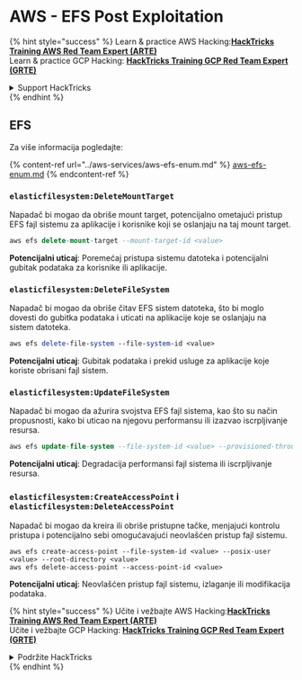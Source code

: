 # AWS - EFS Post Exploitation

{% hint style="success" %}
Learn & practice AWS Hacking:<img src="../../../.gitbook/assets/image (1) (1) (1) (1).png" alt="" data-size="line">[**HackTricks Training AWS Red Team Expert (ARTE)**](https://training.hacktricks.xyz/courses/arte)<img src="../../../.gitbook/assets/image (1) (1) (1) (1).png" alt="" data-size="line">\
Learn & practice GCP Hacking: <img src="../../../.gitbook/assets/image (2) (1).png" alt="" data-size="line">[**HackTricks Training GCP Red Team Expert (GRTE)**<img src="../../../.gitbook/assets/image (2) (1).png" alt="" data-size="line">](https://training.hacktricks.xyz/courses/grte)

<details>

<summary>Support HackTricks</summary>

* Check the [**subscription plans**](https://github.com/sponsors/carlospolop)!
* **Join the** 💬 [**Discord group**](https://discord.gg/hRep4RUj7f) or the [**telegram group**](https://t.me/peass) or **follow** us on **Twitter** 🐦 [**@hacktricks\_live**](https://twitter.com/hacktricks_live)**.**
* **Share hacking tricks by submitting PRs to the** [**HackTricks**](https://github.com/carlospolop/hacktricks) and [**HackTricks Cloud**](https://github.com/carlospolop/hacktricks-cloud) github repos.

</details>
{% endhint %}

## EFS

Za više informacija pogledajte:

{% content-ref url="../aws-services/aws-efs-enum.md" %}
[aws-efs-enum.md](../aws-services/aws-efs-enum.md)
{% endcontent-ref %}

### `elasticfilesystem:DeleteMountTarget`

Napadač bi mogao da obriše mount target, potencijalno ometajući pristup EFS fajl sistemu za aplikacije i korisnike koji se oslanjaju na taj mount target.
```sql
aws efs delete-mount-target --mount-target-id <value>
```
**Potencijalni uticaj**: Poremećaj pristupa sistemu datoteka i potencijalni gubitak podataka za korisnike ili aplikacije.

### `elasticfilesystem:DeleteFileSystem`

Napadač bi mogao da obriše čitav EFS sistem datoteka, što bi moglo dovesti do gubitka podataka i uticati na aplikacije koje se oslanjaju na sistem datoteka.
```perl
aws efs delete-file-system --file-system-id <value>
```
**Potencijalni uticaj**: Gubitak podataka i prekid usluge za aplikacije koje koriste obrisani fajl sistem.

### `elasticfilesystem:UpdateFileSystem`

Napadač bi mogao da ažurira svojstva EFS fajl sistema, kao što su način propusnosti, kako bi uticao na njegovu performansu ili izazvao iscrpljivanje resursa.
```sql
aws efs update-file-system --file-system-id <value> --provisioned-throughput-in-mibps <value>
```
**Potencijalni uticaj**: Degradacija performansi fajl sistema ili iscrpljivanje resursa.

### `elasticfilesystem:CreateAccessPoint` i `elasticfilesystem:DeleteAccessPoint`

Napadač bi mogao da kreira ili obriše pristupne tačke, menjajući kontrolu pristupa i potencijalno sebi omogućavajući neovlašćen pristup fajl sistemu.
```arduino
aws efs create-access-point --file-system-id <value> --posix-user <value> --root-directory <value>
aws efs delete-access-point --access-point-id <value>
```
**Potencijalni uticaj**: Neovlašćen pristup fajl sistemu, izlaganje ili modifikacija podataka.

{% hint style="success" %}
Učite i vežbajte AWS Hacking:<img src="../../../.gitbook/assets/image (1) (1) (1) (1).png" alt="" data-size="line">[**HackTricks Training AWS Red Team Expert (ARTE)**](https://training.hacktricks.xyz/courses/arte)<img src="../../../.gitbook/assets/image (1) (1) (1) (1).png" alt="" data-size="line">\
Učite i vežbajte GCP Hacking: <img src="../../../.gitbook/assets/image (2) (1).png" alt="" data-size="line">[**HackTricks Training GCP Red Team Expert (GRTE)**<img src="../../../.gitbook/assets/image (2) (1).png" alt="" data-size="line">](https://training.hacktricks.xyz/courses/grte)

<details>

<summary>Podržite HackTricks</summary>

* Proverite [**planove pretplate**](https://github.com/sponsors/carlospolop)!
* **Pridružite se** 💬 [**Discord grupi**](https://discord.gg/hRep4RUj7f) ili [**telegram grupi**](https://t.me/peass) ili **pratite** nas na **Twitteru** 🐦 [**@hacktricks\_live**](https://twitter.com/hacktricks_live)**.**
* **Podelite hakerske trikove slanjem PR-ova na** [**HackTricks**](https://github.com/carlospolop/hacktricks) i [**HackTricks Cloud**](https://github.com/carlospolop/hacktricks-cloud) github repozitorijume.

</details>
{% endhint %}
